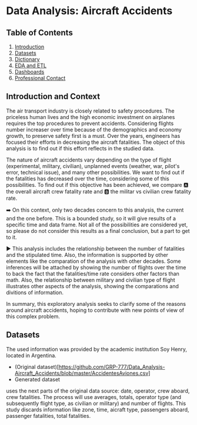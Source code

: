 # Data Analysis: Aircraft Accidents

## Table of Contents
1. [Introduction](#introduction)
2. [Datasets](#datasets)
3. [Dictionary](#dictionary)
4. [EDA and ETL](#eda-and-etl)
5. [Dashboards](#dashboards)
6. [Professional Contact](#contact)
  

## Introduction and Context <a name="introduction"></a>

The air transport industry is closely related to safety procedures. The priceless human lives and the high economic investment on airplanes requires the top procedures to prevent accidents. Considering flights number increaser over time because of the demographics and economy growth, to preserve safety first is a must. Over the years, engineers has focused their efforts in decreasing the aircraft fatalities. The object of this analysis is to find out if this effort reflects in the studied data.

The nature of aircraft accidents vary depending on the type of flight (experimental, military, civilian), unplanned events (weather, war, pilot's error, technical issue), and many other possibilities. We want to find out if the fatalities has decreased over the time, considering some of this possibilities. To find out if this objective has been achieved, we compare :a: the overall aircraft crew fatality rate and :b: the militar vs civilian crew fatality rate.

:arrow_right: On this context, only two decades concern to this analysis, the current and the one before. This is a bounded study, so it will give results of a specific time and data frame. Not all of the possibilities are considered yet, so please do not consider this results as a final conclusion, but a part to get to it. 

:arrow_forward: This analysis includes the relationship between the number of fatalities and the stipulated time. Also, the information is supported by other elements like the comparation of the analysis with other decades. Some inferences will be attached by showing the number of flights over the time to back the fact that the fatalities/time rate considers other factors than math. Also, the relationship between military and civilian type of flight illustrates other aspects of the analysis, showing the comparations and divitions of information.

In summary, this exploratory analysis seeks to clarify some of the reasons around aircraft accidents, hoping to contribute with new points of view of this complex problem.

## Datasets <a name="datasets"></a>

The used information was provided by the academic institution Soy Henry, located in Argentina.
- (Original dataset)[https://github.com/GRP-777/Data_Analysis-Aircraft_Accidents/blob/master/AccidentesAviones.csv]
- Generated dataset

 uses the next parts of the original data source: date, operator, crew aboard, crew fatalities. The process will use averages, totals, operator type (and subsequently flight type, as civilian or military) and number of flights. This study discards information like zone, time, aicraft type, passengers aboard, passenger fatalities, total fatalities.



